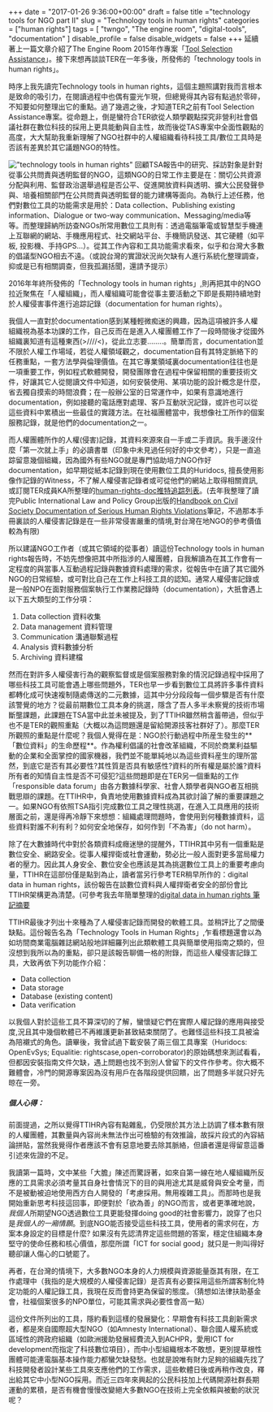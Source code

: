 +++
date = "2017-01-26 9:36:00+00:00"
draft = false
title ="technology tools for NGO part II"
slug = "Technology tools in human rights"
categories = ["human rights"]
tags = [
  "twngo",
  "The engine room",
  "digital-tools",
  "documentation" 
  ]
disable_profile = false
disable_widgets = false
+++
延續著上一篇文章介紹了The Engine Room 2015年作專案「[Tool Selection Assistance](https://blog.jxtsai.info/2017/01/21/tool-selection-assistant/)」。接下來想再談談TER在一年多後，所發佈的「technology tools in human rights」。

時序上我先讀完Technology tools in human rights，這個主題照講對我而言根本是致命的吸引力，在閱讀過程中也偶有靈光乍現，但總覺得其內容有點過於零碎，不知要如何整理出它的重點。過了幾週之後，才知道TER之前有Tool Selection Assistance專案。從命題上，倒是蠻符合TER欲從人類學觀點探究非營利社會倡議社群在數位科技的採用上更具能動與自主性，故而後從TAS專案中全面性觀點的高度，大大幫助我重新理解了NGO社群中的人權組織看待科技工具/數位工具時是否該有差異於其它議題NGO的特性。 

<!--more-->
!["technology tools in human rights"](/post/20170129-1.png)
回顧TSA報告中的研究、採訪對象是針對從事公共問責與透明監督的NGO，這類NGO的日常工作主要是在：關切公共資源分配與利用、監督政治選舉過程是否公平、促進開放資料與透明、擴大公民發聲參與、培養相關部門在公共問責與透明監督的能力建構等面向。為執行上述任務，他們對數位工具的功能需求是用於：Data collection、Publishing existing information、Dialogue or two-way communication、Messaging/media等等。而整理歸納所訪查NGOs所常用數位工具則有：透過電腦筆電或智慧型手機連上互聯網的網站、手機應用程式、社交網站平台、手機簡訊發送、其它硬體（如平板, 投影機、手持GPS...）。從其工作內容和工具功能需求看來，似乎和台灣大多數的倡議型NGO相去不遠。（或說台灣的實證狀況尚欠缺有人進行系統化整理調查，抑或是已有相關調查，但我孤漏括聞，還請予提示）

2016年年終所發佈的「Technology tools in human rights」,則再把其中的NGO拉近聚焦在「人權組織」，而人權組織可能會從事主要活動之下即是長期持續地對於人權侵害事件進行追踪記錄（documentation for human rights）。

我個人一直對於documentation感到某種輕微痴迷的興趣，因為這項被許多人權組織視為基本功課的工作，自己反而在是進入人權團體工作了一段時間後才從國外組織裏知道有這種東西(>////<)，從此立志要........。簡單而言，documentation並不限於人權工作場域，若從人權領域觀之，documentation自有其特定脈絡下的任務重點，一套方法學與倫理價值。在其它專業領域裏documentation往往也是一項重要工作，例如程式軟體開發，開發團隊會在過程中保留相關的重要技術文件，好讓其它人從閱讀文件中知道，如何安裝使用、某項功能的設計概念是什麼，省去獨自摸索的時間浪費；在一般辦公室的日常運作中，如果有意識地進行documentation，例如接聽的電話應對處理、客戶互動狀況記錄，或許也可以從這些資料中累積出一些最佳的實踐方法。在社福團體當中，我想像社工所作的個案服務記錄，就是他們的documentation之一。

而人權團體所作的人權(侵害)記錄，其資料來源來自一手或二手資訊。我手邊沒什麼「第一次就上手」的必讀書單（印象中未見過任何好的中文參考），只是一直追踪留意幾個組織，因為國外有些NGO就是專門協助培力NGO作好documentation，如早期從紙本記錄到現在使用數位工具的Huridocs, 擅長使用影像作記錄的Witness，不了解人權侵害記錄者或可從他們的網站上取得相關資訊,或訂閱TER成員KA所整理的[human-rights-doc推特追踪列表](https://twitter.com/kjantin/lists/human-rights-doc)。(去年我整理了讀完Public International Law and Policy Group出版的[Handbook on Civil Society Documentation of Serious Human Rights Violations](http://self.jxtsai.info/2016/10/handbook-on-civil-society-documentation.html)筆記，不過那本手冊裏談的人權侵害記錄是在一些非常侵害嚴重的情境,對台灣在地NGO的參考價值較為有限)

所以建議NGO工作者（或其它領域的從事者）讀這份Technology tools in human rights報告時，不妨先想像把其中所指涉的人權團體，自我解讀為在其工作會有一定程度的與當事人互動過程記錄與數據資料處理的需求，從報告中在讀了其它國外NGO的日常經驗，或可對比自己在工作上科技工具的認知。通常人權侵害記錄或是一般NPO在面對服務個案執行工作業務記錄時（documentation），大扺會遇上以下五大類型的工作分項：

1. Data collection 資料收集
2. Data management 資料管理
3. Communication 溝通聯繫過程
4. Analysis 資料數據分析
5. Archiving 資料建檔

然而在對許多人權侵害行為的觀察監督或是個案服務對象的情況記錄過程中採用了哪些科技工具可能會遇上哪些問題外，TER也早一步看到數位工具將許多事件資料都轉化成可快速複制隨處傳送的二元數據，這其中分分段段每一個步驟是否有什麼該警覺的地方？從最前期數位工具本身的挑選，隱含了吾人多半未察覺的技術市場斷壟課題，此課題在TSA當中此並未被提及，到了TTIHR雖然稍含蓄帶過，但似乎也不是TER的觀照重點（大概以為這問題還是留給開源技客社群好了）。那麼TER所觀照的重點是什麼呢？我個人覺得在是：NGO於行動過程中所産生發生的**「數位資料」的生命歷程**。作為權利倡議的社會改革組織，不同於商業利益驅動的企業和全面掌控的國家機器，我們並不能單純地以為這些資料産生的理所當然，到底它是否有其必要性?其性質是否具有敏感性?資料的所有權是屬於誰?資料所有者的知情自主性是否不可侵犯?這些問題即是在TER另一個重點的工作「responsible data forum」由各方數據科學家、社會人類學者與NGO者互相挑戰思辯的課題。在TTIHR中，負責地使用數據資料成為其欲討論了解的重要課題之一。如果NGO有依照TSA指引完成數位工具之理性挑選，在進入工具應用的技術層面之前，還是得再冷靜下來想想：組織處理問題時，會使用到何種數據資料，這些資料對誰不利有利？如何安全地保存，如何作到「不為害」（do not harm）。

除了在大數據時代中對於各類資料成癮迷戀的提醒外，TTIHR其中另有一個重點是數位安全、網路安全。從事人權捍衛或社會運動，勢必比一般人面對更多當局權力者的壓力。因此其人身安全、數位安全也應該是其為挑選數位工具上的重要考慮向量，TTIHR在這部份僅是點到為止，讀者當另行參考TER稍早所作的：digital data in human rights，該份報告在談數位資料與人權捍衛者安全的部份會比TTIHR架構更為清楚。(可參考我去年簡單整理的[digital data in human rights 筆記摘要](http://self.jxtsai.info/2016/07/digital-data-in-human-rights.html)

TTIHR最後才列出十來種為了人權侵害記錄而開發的軟體工具。並稍評比了之間優缺點。這份報告名為「Technology Tools in Human Rights」,乍看標題還會以為如坊間商業電腦雜誌網站般地詳細羅列出此類軟體工具與簡單使用指南之類的，但沒想到我所以為的重點，卻只是該報告聊備一格的附錄，而這些人權侵害記錄工具，大致再依下列功能作介紹：
 - Data collection	
 - Data storage	
 - Database (existing content)	
 - Data verification	

以我個人對於這些工具不算深切的了解，蠻懷疑它們在實際人權記錄的應用與接受度,況且其中幾個軟體已不再維護更新甚致結束關閉了。也難怪這些科技工具被淪為陪襯式的角色。讀畢後，我曾試過下載安裝了兩三個工具專案（Huridocs: OpenEvSys; Equalitie: rightscase,open-corroborator)的原始碼想來測試看看，但都因安裝指南文件欠缺，遇上問題也找不到別人曾留下的文件作參考。你大概不難體會，冷門的開源專案因為沒有用戶在各階段提供回饋，出了問題多半就只好先晾在一旁。

##### 個人心得：
前面提過，之所以覺得TTIHR內容有點雜亂，仍受限於其方法上訪調了樣本數有限的人權團體，其數量與內容尚未無法作出可檢驗的有效推論，故採片段式的內容結論拼貼，當然我覺得作者應該不會有惡意地要去除其脈絡，但讀者還是得留意這番引述來佐證的不足。

我讀第一篇時，文中某些「大膽」陳述而驚訝著，如來自第一線在地人權組織所反應的工具需求必須考量其自身社會情況下的目的與用途尤其是威脅與安全考量，而不是被動被迫地使用西方白人開發的「考慮採用。無用複雜工具」。而那時也是我開始重新思考科技這回事，即便對於「欲為善」的NGO而言，或者更準確地說，*我個人*所期望NGO透過數位工具更能發揮doing good的社會影響力，說穿了也只是*我個人的一廂情願*。到底NGO能否接受這些科技工具，使用者的需求何在，方案本身設定的目標是什麼? 如果沒有先認清界定這些問題的答案，穩定住組織本身堅守的使命任務和核心價值，那麼所謂「ICT for social good」就只是一則叫得好聽卻讓人傷心的口號罷了。

再者，在台灣的情境下，大多數NGO本身的人力規模與資源能量亟其有限，在工作處理中（我指的是大規模的人權侵害記錄）是否真有必要採用這些所謂客制化特定功能的人權記錄工具，我現在反而會持更為保留的態度。（猜想如法律扶助基金會，社福個案很多的NPO單位，可能其需求與必要性會高一點） 

這份文件所列出的工具，隱約看到這樣的發展變化：早期會有科技工具創新需求者，都是來自國際超大型NGO（如Amnesty International）、聯合國人權系統或區域性的跨政府組織（如歐洲援助發展經費流入到ACHPR，愛用ICT for development而指定了科技數位項目），而中小型組織根本不敢想，更別提草根性團體可能連電腦基本操作能力都蠻欠缺發愁。也就是說唯有財力足夠的組織先找了科技開發者設計某些工具來支應他們的工作需求，這些軟體日後或再稍作改良，釋出給其它中小型NGO採用。而近三四年來興起的公民科技加上代碼開源社群長期運動的累積，是否有機會慢慢改變絕大多數NGO在技術上完全依賴與被動的狀況呢？


